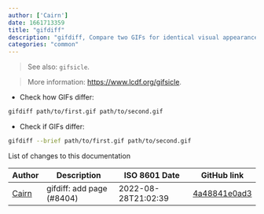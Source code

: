 ```yaml
---
author: ['Cairn']
date: 1661713359
title: "gifdiff"
description: "gifdiff, Compare two GIFs for identical visual appearance."
categories: "common"
---
```

> See also: `gifsicle`.

> More information: <https://www.lcdf.org/gifsicle>.

- Check how GIFs differ:

```bash
gifdiff path/to/first.gif path/to/second.gif
```

- Check if GIFs differ:

```bash
gifdiff --brief path/to/first.gif path/to/second.gif
```
List of changes to this documentation


Author | Description | ISO 8601 Date | GitHub link
------|-----|-----|-----
[Cairn](mailto:cairn@pm.me) | gifdiff: add page (#8404) | 2022-08-28T21:02:39 | [4a48841e0ad3](https://github.com/tldr-pages/tldr/commit/4a48841e0ad31ade8399ae82f717493b56e95298)


